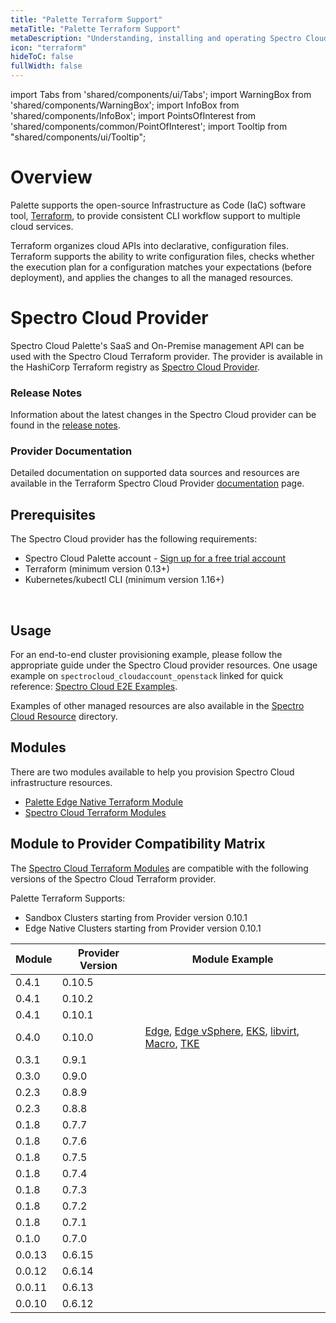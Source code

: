 ```yaml
---
title: "Palette Terraform Support"
metaTitle: "Palette Terraform Support"
metaDescription: "Understanding, installing and operating Spectro Cloud's Terraform Provider."
icon: "terraform"
hideToC: false
fullWidth: false
---
```


import Tabs from 'shared/components/ui/Tabs';
import WarningBox from 'shared/components/WarningBox';
import InfoBox from 'shared/components/InfoBox';
import PointsOfInterest from 'shared/components/common/PointOfInterest';
import Tooltip from "shared/components/ui/Tooltip";


# Overview

Palette supports the open-source Infrastructure as Code (IaC) software tool, [Terraform](https://www.terraform.io/), to provide consistent CLI workflow support to multiple cloud services. 

Terraform organizes cloud APIs into declarative, configuration files. Terraform supports the ability to write configuration files, checks whether the execution plan for a configuration matches your expectations (before deployment), and applies the changes to all the managed resources. 

# Spectro Cloud Provider

Spectro Cloud Palette's SaaS and On-Premise management API can be used with the Spectro Cloud Terraform provider. The provider is available in the HashiCorp Terraform registry as [Spectro Cloud Provider](https://registry.terraform.io/providers/spectrocloud/spectrocloud/latest/docs). 
<br />

### Release Notes
Information about the latest changes in the Spectro Cloud provider can be found in the [release notes](https://github.com/spectrocloud/terraform-provider-spectrocloud/releases).
<br />

### Provider Documentation
Detailed documentation on supported data sources and resources are available in the Terraform Spectro Cloud Provider [documentation](https://registry.terraform.io/providers/spectrocloud/spectrocloud/latest/docs) page. 
<br />

## Prerequisites
The Spectro Cloud provider has the following requirements:
* Spectro Cloud Palette account - [Sign up for a free trial account](https://www.spectrocloud.com/free-trial)
* Terraform (minimum version 0.13+)
* Kubernetes/kubectl CLI (minimum version 1.16+)
<br />

## Usage

For an end-to-end cluster provisioning example, please follow the appropriate guide under the Spectro Cloud provider resources.
One usage example on `spectrocloud_cloudaccount_openstack` linked for quick reference: [Spectro Cloud E2E Examples](https://registry.terraform.io/providers/spectrocloud/spectrocloud/latest/docs/resources).

Examples of other managed resources are also available in the [Spectro Cloud Resource](https://registry.terraform.io/providers/spectrocloud/spectrocloud/latest/docs/resources/cloudaccount_openstack#:~:text=spectrocloud%20provider-,Resources,-spectrocloud_appliance) directory.




## Modules

There are two modules available to help you provision Spectro Cloud infrastructure resources. 

- [Palette Edge Native Terraform Module](https://registry.terraform.io/modules/spectrocloud/edge/spectrocloud/latest)
- [Spectro Cloud Terraform Modules](https://registry.terraform.io/modules/spectrocloud/modules/spectrocloud/latest)

## Module to Provider Compatibility Matrix

The [Spectro Cloud Terraform Modules](https://registry.terraform.io/modules/spectrocloud/modules/spectrocloud/latest) are compatible with the following versions of the Spectro Cloud Terraform provider.
<br />
<InfoBox>

Palette Terraform Supports:

* Sandbox Clusters starting from Provider version 0.10.1
* Edge Native Clusters starting from Provider version 0.10.1

</InfoBox>

|Module|Provider Version|Module Example|
|----- |------|------------------------|
|0.4.1 |0.10.5|
|0.4.1 |0.10.2|
|0.4.1 |0.10.1|            |
|0.4.0 |0.10.0|[Edge](https://registry.terraform.io/modules/spectrocloud/modules/spectrocloud/latest/examples/edge), [Edge vSphere](https://registry.terraform.io/modules/spectrocloud/modules/spectrocloud/latest/examples/edge-vsphere), [EKS](https://registry.terraform.io/modules/spectrocloud/modules/spectrocloud/latest/examples/eks), [libvirt](https://registry.terraform.io/modules/spectrocloud/modules/spectrocloud/latest/examples/libvirt), [Macro](https://registry.terraform.io/modules/spectrocloud/modules/spectrocloud/latest/examples/macro), [TKE](https://registry.terraform.io/modules/spectrocloud/modules/spectrocloud/latest/examples/tke)|
|0.3.1 |0.9.1 |  |
|0.3.0 |0.9.0 |  |
|0.2.3 |0.8.9 |  |
|0.2.3 |0.8.8 |  |
|0.1.8 |0.7.7 |  |
|0.1.8 |0.7.6 |
|0.1.8 |0.7.5 |
|0.1.8 |0.7.4 |
|0.1.8 |0.7.3 |
|0.1.8 |0.7.2 |
|0.1.8 |0.7.1 |
|0.1.0 |0.7.0 |  
|0.0.13|0.6.15| 
|0.0.12|0.6.14|
|0.0.11|0.6.13| 
|0.0.10|0.6.12|